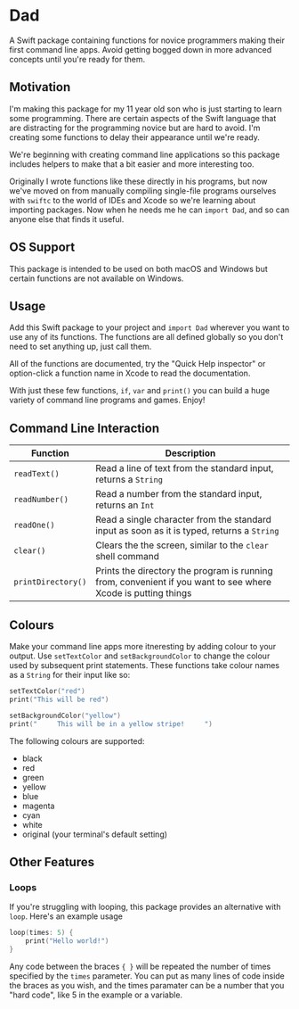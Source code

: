 # Dad

A Swift package containing functions for novice programmers making their first command line apps. Avoid getting bogged down in more advanced concepts until you're ready for them.

## Motivation

I'm making this package for my 11 year old son who is just starting to learn some programming. There are certain aspects of the Swift language that are distracting for the programming novice but are hard to avoid. I'm creating some functions to delay their appearance until we're ready.

We're beginning with creating command line applications so this package includes helpers to make that a bit easier and more interesting too.

Originally I wrote functions like these directly in his programs, but now we've moved on from manually compiling single-file programs ourselves with `swiftc` to the world of IDEs and Xcode so we're learning about importing packages. Now when he needs me he can `import Dad`, and so can anyone else that finds it useful. 

## OS Support

This package is intended to be used on both macOS and Windows but certain functions are not available on Windows.

## Usage

Add this Swift package to your project and `import Dad` wherever you want to use any of its functions. The functions are all defined globally so you don't need to set anything up, just call them.

All of the functions are documented, try the "Quick Help inspector" or option-click a function name in Xcode to read the documentation.

With just these few functions, `if`, `var` and `print()` you can build a huge variety of command line programs and games. Enjoy!

## Command Line Interaction

| Function | Description |
| --- | --- |
| `readText()` | Read a line of text from the standard input, returns a `String` |
| `readNumber()` | Read a number from the standard input, returns an `Int` |
| `readOne()` |   Read a single character from the standard input as soon as it is typed, returns a `String`     |
| `clear()` | Clears the the screen, similar to the `clear` shell command |
| `printDirectory()` | Prints the directory the program is running from, convenient if you want to see where Xcode is putting things |

## Colours

Make your command line apps more itneresting by adding colour to your output. Use `setTextColor` and `setBackgroundColor` to change the colour used by subsequent print statements. These functions take colour names as a `String` for their input like so:

```swift
setTextColor("red")
print("This will be red")

setBackgroundColor("yellow")
print("     This will be in a yellow stripe!     ")
```

The following colours are supported:

* black
* red
* green
* yellow
* blue
* magenta
* cyan
* white
* original (your terminal's default setting)

## Other Features

### Loops

If you're struggling with looping, this package provides an alternative with `loop`. Here's an example usage

```swift
loop(times: 5) {
    print("Hello world!")
}
```

Any code between the braces `{ }` will be repeated the number of times specified by the `times` parameter. You can put as many lines of code inside the braces as you wish, and the times paramater can be a number that you "hard code", like 5 in the example or a variable.
